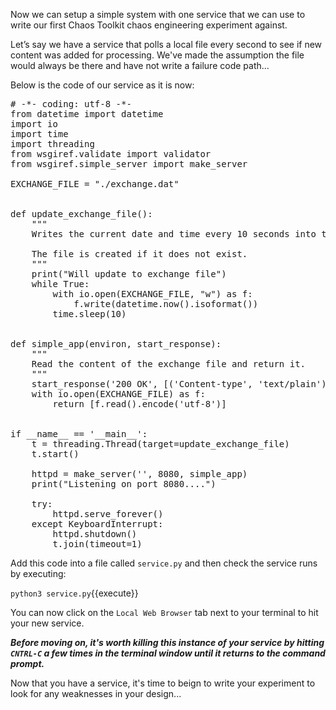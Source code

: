 Now we can setup a simple system with one service that we can use to write our first Chaos Toolkit chaos engineering experiment against.

Let’s say we have a service that polls a local file every second to see if new content was added for processing. We've made the assumption the file would always be there and have not write a failure code path...

Below is the code of our service as it is now:

<pre class="file" data-filename="service.py" data-target="replace">
# -*- coding: utf-8 -*-
from datetime import datetime
import io
import time
import threading
from wsgiref.validate import validator
from wsgiref.simple_server import make_server

EXCHANGE_FILE = "./exchange.dat"


def update_exchange_file():
    """
    Writes the current date and time every 10 seconds into the exchange file.

    The file is created if it does not exist.
    """
    print("Will update to exchange file")
    while True:
        with io.open(EXCHANGE_FILE, "w") as f:
            f.write(datetime.now().isoformat())
        time.sleep(10)


def simple_app(environ, start_response):
    """
    Read the content of the exchange file and return it.
    """
    start_response('200 OK', [('Content-type', 'text/plain')])
    with io.open(EXCHANGE_FILE) as f:
        return [f.read().encode('utf-8')]


if __name__ == '__main__':
    t = threading.Thread(target=update_exchange_file)
    t.start()

    httpd = make_server('', 8080, simple_app)
    print("Listening on port 8080....")

    try:
        httpd.serve_forever()
    except KeyboardInterrupt:
        httpd.shutdown()
        t.join(timeout=1)
</pre>

Add this code into a file called `service.py` and then check the service runs by executing:

`python3 service.py`{{execute}}

You can now click on the `Local Web Browser` tab next to your terminal to hit your new service.

***Before moving on, it's worth killing this instance of your service by hitting `CNTRL-C` a few times in the terminal window until it returns to the command prompt.***

Now that you have a service, it's time to beign to write your experiment to look for any weaknesses in your design...
